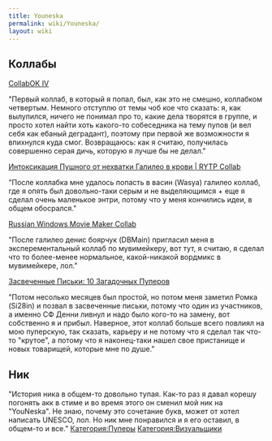 ```yaml
---
title: Youneska
permalink: wiki/Youneska/
layout: wiki
---
```


## Коллабы

[CollabOK IV](https://www.youtube.com/watch?v=P3TYTbMwDqY&t)

"Первый коллаб, в который я попал, был, как это не смешно, коллабком
четвертым. Немного отступлю от темы чоб кое что сказать: я, как
вылупился, ничего не понимал про то, какие дела творятся в группе, и
просто хотел найти хоть какого-то собеседника на тему пупов (и вел себя
как ебаный деградант), поэтому при первой же возможности я впихнулся
куда смог. Возвращаюсь: как я считаю, получилась совершенно серая дичь,
которую я лучше бы не делал."

[Интоксикация Пушного от нехватки Галилео в крови \| RYTP
Collab](https://www.youtube.com/watch?v=aCYccCxqVMU)

"После коллабка мне удалось попасть в васин (Wasya) галилео коллаб, где
я опять был довольно-таки серым и не выделяющимся + еще я сделал очень
маленькое энтри, потому что у меня кончились идеи, в общем обосрался."

[Russian Windows Movie Maker
Collab](https://www.youtube.com/watch?v=TZeXprBd_JE&t)

"После галилео денис боярчук (DBMain) пригласил меня в эксперементальный
коллаб по мувимейкеру, вот тут, я считаю, я сделал что то более-менее
нормальное, какой-никакой вордмикс в мувимейкере, лол."

[Засвеченные Письки: 10 Загадочных
Пуперов](https://www.youtube.com/watch?v=cfGzsQn4coQ&t)

"Потом несолько месяцев был простой, но потом меня заметил Ромка
(Si28in) и позвал в засвеченные письки, потому что один из участников, а
именно СФ Денни ливнул и надо было кого-то на замену, вот собственно я и
прибыл. Наверное, этот коллаб больше всего повлиял на мою пуперскую, так
сказать, карьеру и не потому что я сделал так что-то "крутое", а потому
что я наконец-таки нашел свое пристанище и новых товарищей, которые мне
по душе."

## Ник

"История ника в общем-то довольно тупая. Как-то раз я давал корешу
погонять акк в стиме и во время этого он сменил мой ник на "YouNeska".
Не знаю, почему это сочетание букв, может от хотел написать UNESCO, лол.
Но ник мне понравился и я его оставил, в общем-то и все."
[Категория:Пуперы](Категория:Пуперы "wikilink")
[Категория:Визуальщики](Категория:Визуальщики "wikilink")
